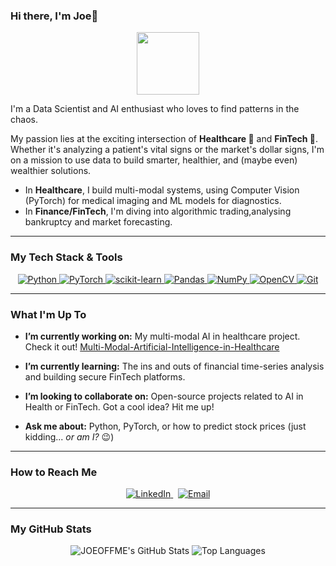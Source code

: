 ### Hi there, I'm Joe👋

<p align="center">
  <img src="https://media.giphy.com/media/RgaA6tAavA1ebJCNGO/giphy.gif" width="100">
</p>

I'm a Data Scientist and AI enthusiast who loves to find patterns in the chaos. 

My passion lies at the exciting intersection of **Healthcare 🏥** and **FinTech 💸**. Whether it's analyzing a patient's vital signs or the market's dollar signs, I'm on a mission to use data to build smarter, healthier, and (maybe even) wealthier solutions.

-   In **Healthcare**, I build multi-modal systems, using Computer Vision (PyTorch) for medical imaging and ML models for diagnostics.
-   In **Finance/FinTech**, I'm diving into algorithmic trading,analysing bankruptcy and market forecasting.

---

###  My Tech Stack & Tools

<p align="center">
  <a href="https://www.python.org" target="_blank"> 
    <img src="https://img.shields.io/badge/Python-3776AB?style=for-the-badge&logo=python&logoColor=white" alt="Python" /> 
  </a>
  <a href="https://pytorch.org/" target="_blank"> 
    <img src="https://img.shields.io/badge/PyTorch-EE4C2C?style=for-the-badge&logo=pytorch&logoColor=white" alt="PyTorch" /> 
  </a>
  <a href="https://scikit-learn.org/" target="_blank"> 
    <img src="https://img.shields.io/badge/scikit--learn-F7931E?style=for-the-badge&logo=scikit-learn&logoColor=white" alt="scikit-learn" /> 
  </a>
  <a href="https://pandas.pydata.org/" target="_blank"> 
    <img src="https://img.shields.io/badge/Pandas-150458?style=for-the-badge&logo=pandas&logoColor=white" alt="Pandas" /> 
  </a>
  <a href="https://numpy.org/" target="_blank"> 
    <img src="https://img.shields.io/badge/NumPy-013243?style=for-the-badge&logo=numpy&logoColor=white" alt="NumPy" /> 
  </a>
  <a href="https://opencv.org/" target="_blank"> 
    <img src="https://img.shields.io/badge/OpenCV-5C3EE8?style=for-the-badge&logo=opencv&logoColor=white" alt="OpenCV" /> 
  </a>
  <a href="https://git-scm.com/" target="_blank">
    <img src="https://img.shields.io/badge/Git-F05032?style=for-the-badge&logo=git&logoColor=white" alt="Git" />
  </a>
</p>

---

###  What I'm Up To

-   **I’m currently working on:** My multi-modal AI in healthcare project. Check it out! [Multi-Modal-Artificial-Intelligence-in-Healthcare](https://github.com/JOEOFFME/Multi-Modal-Artificial-Intelligence-in-Healthcare)

- **I’m currently learning:** The ins and outs of financial time-series analysis and building secure FinTech platforms.

- **I’m looking to collaborate on:** Open-source projects related to AI in Health or FinTech. Got a cool idea? Hit me up!

- **Ask me about:** Python, PyTorch, or how to predict stock prices (just kidding... *or am I?* 😉)

---

###  How to Reach Me

<p align="center">
  <a href=https://www.linkedin.com/in/youssef-dihaji-8458b0310/overlay/about-this-profile/>
    <img src="https://img.shields.io/badge/LinkedIn-0077B5?style=for-the-badge&logo=linkedin&logoColor=white" alt="LinkedIn" />
  </a>
  &nbsp;
  <a href="mailto:your-email@example.com">
    <img src="https://img.shields.io/badge/Email-D14836?style=for-the-badge&logo=gmail&logoColor=white" alt="Email" />
  </a>
</p>

---

###  My GitHub Stats

<p align="center">
  <img src="https://github-readme-stats.vercel.app/api?username=JOEOFFME&show_icons=true&theme=radical&hide_border=true&count_private=true" alt="JOEOFFME's GitHub Stats" />
  <img src="https://github-readme-stats.vercel.app/api/top-langs/?username=JOEOFFME&layout=compact&theme=radical&hide_border=true" alt="Top Languages" />
</p>
